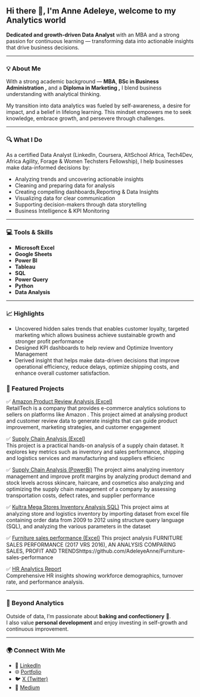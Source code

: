 ## Hi there 👋,  I'm Anne Adeleye, welcome to my Analytics world  

**Dedicated and growth-driven Data Analyst** with an MBA and a strong passion for continuous learning — transforming data into actionable insights that drive business decisions.  

---

### 💡 About Me  
With a strong academic background — **MBA**, **BSc in Business Administration ,** and a **Diploma in Marketing ,** I blend business understanding with analytical thinking.  

My transition into data analytics was fueled by self-awareness, a desire for impact, and a belief in lifelong learning. This mindset empowers me to seek knowledge, embrace growth, and persevere through challenges.  

---

### 🔍 What I Do  
As a certified Data Analyst (LinkedIn, Coursera, AltSchool Africa, Tech4Dev, Africa Agility, Forage & Women Techsters Fellowship), I help businesses make data-informed decisions by:  
- Analyzing trends and uncovering actionable insights  
- Cleaning and preparing data for analysis  
- Creating compelling dashboards,Reporting & Data Insights 
- Visualizing data for clear communication  
- Supporting decision-makers through data storytelling
- Business Intelligence & KPI Monitoring

---

### 💻 Tools & Skills  
- **Microsoft Excel**  
- **Google Sheets**  
- **Power BI**  
- **Tableau**  
- **SQL**  
- **Power Query**  
- **Python**
- **Data Analysis**

---

### 📈 Highlights
- Uncovered hidden sales trends that enables customer loyalty, targeted marketing which allows business achieve sustainable growth and stronger profit performance
- Designed KPI dashboards to help review and Optimize Inventory Management
- Derived insight that helps make data-driven decisions that improve operational efficiency, reduce delays, optimize shipping costs, and enhance overall customer satisfaction.

### 🧠 Featured Projects  

✅ [Amazon Product Review Analysis (Excel)](https://github.com/AdeleyeAnne/DSA-CAPSTONE-PROJECT.)  
RetailTech is a company that provides e-commerce analytics solutions to sellers on platforms like Amazon . This project aimed at analysing product and customer review data to generate insights that can guide product improvement, marketing strategies, and customer engagement

✅ [Supply Chain Analysis (Excel)](https://github.com/AdeleyeAnne/Supply-chain-Excel-Analysis-)  
This project is a practical hands-on analysis of a supply chain dataset. It explores key metrics such as inventory and sales performance, shipping and logistics services and manufacturing and suppliers efficienc

✅ [Supply Chain Analysis (PowerBi)](https://github.com/AdeleyeAnne/Supply-chain-Analysis-with-PowerBi-)
The project aims analyzing inventory management and improve profit margins by analyzing product demand and stock levels across skincare, haircare, and cosmetics also analyzing and optimizing the supply chain management of a company by assessing transportation costs, defect rates, and supplier performance

✅ [Kultra Mega Stores Inventory Analysis SQL)](https://github.com/AdeleyeAnne/CAPSTONE-PROJECT-SQL)
This project aims at analyzing store and logistics inventory by importing dataset from excel file containing order data from 2009 to 2012 using structure query language (SQL), and analyzing the various parameters in the dataset

✅ [Furniture sales performance (Excel)](https://github.com/AdeleyeAnne/Furniture-sales-performance)
This project analysis FURNITURE SALES PERFORMANCE (2017 VRS 2016), AN ANALYSIS COMPARING SALES, PROFIT AND TRENDShttps://github.com/AdeleyeAnne/Furniture-sales-performance

✅ [HR Analytics Report](https://github.com/AdeleyeAnne/HR-Attrition-Analytics-)  
Comprehensive HR insights showing workforce demographics, turnover rate, and performance analysis.  


---

### 🎂 Beyond Analytics  
Outside of data, I’m passionate about **baking and confectionery** 🍰.  
I also value **personal development** and enjoy investing in self-growth and continuous improvement.  

---

### 🌍 Connect With Me  
- 💼 [LinkedIn](https://www.linkedin.com/in/adeleyeanne)  
- 🌐 [Portfolio](https://www.datascienceportfol.io/Anne)  
- 🐦 [X (Twitter)](https://x.com/AdeleyeAnne)  
- 📸 [Medium](https://medium.com/@adeleyeanne2014)  



